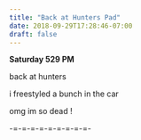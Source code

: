 ```yaml
---
title: "Back at Hunters Pad"
date: 2018-09-29T17:28:46-07:00
draft: false
---
```


**Saturday 529 PM**

back at hunters

i freestyled a bunch in the car

omg im so dead !

-=-=-=-=-=-=-=-=-=-
